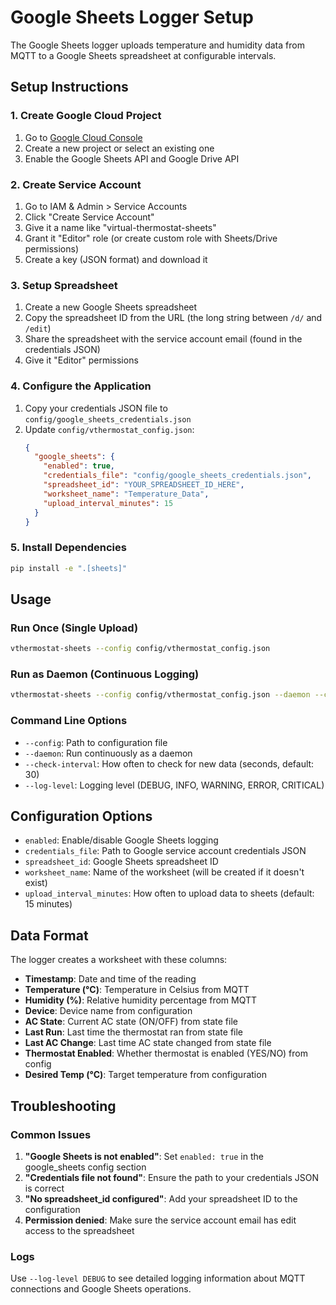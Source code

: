 # Google Sheets Logger Setup

The Google Sheets logger uploads temperature and humidity data from MQTT to a Google Sheets spreadsheet at configurable intervals.

## Setup Instructions

### 1. Create Google Cloud Project

1. Go to [Google Cloud Console](https://console.cloud.google.com/)
2. Create a new project or select an existing one
3. Enable the Google Sheets API and Google Drive API

### 2. Create Service Account

1. Go to IAM & Admin > Service Accounts
2. Click "Create Service Account"
3. Give it a name like "virtual-thermostat-sheets"
4. Grant it "Editor" role (or create custom role with Sheets/Drive permissions)
5. Create a key (JSON format) and download it

### 3. Setup Spreadsheet

1. Create a new Google Sheets spreadsheet
2. Copy the spreadsheet ID from the URL (the long string between `/d/` and `/edit`)
3. Share the spreadsheet with the service account email (found in the credentials JSON)
4. Give it "Editor" permissions

### 4. Configure the Application

1. Copy your credentials JSON file to `config/google_sheets_credentials.json`
2. Update `config/vthermostat_config.json`:
   ```json
   {
     "google_sheets": {
       "enabled": true,
       "credentials_file": "config/google_sheets_credentials.json",
       "spreadsheet_id": "YOUR_SPREADSHEET_ID_HERE",
       "worksheet_name": "Temperature_Data",
       "upload_interval_minutes": 15
     }
   }
   ```

### 5. Install Dependencies

```bash
pip install -e ".[sheets]"
```

## Usage

### Run Once (Single Upload)
```bash
vthermostat-sheets --config config/vthermostat_config.json
```

### Run as Daemon (Continuous Logging)
```bash
vthermostat-sheets --config config/vthermostat_config.json --daemon --check-interval 30
```

### Command Line Options

- `--config`: Path to configuration file
- `--daemon`: Run continuously as a daemon
- `--check-interval`: How often to check for new data (seconds, default: 30)
- `--log-level`: Logging level (DEBUG, INFO, WARNING, ERROR, CRITICAL)

## Configuration Options

- `enabled`: Enable/disable Google Sheets logging
- `credentials_file`: Path to Google service account credentials JSON
- `spreadsheet_id`: Google Sheets spreadsheet ID
- `worksheet_name`: Name of the worksheet (will be created if it doesn't exist)
- `upload_interval_minutes`: How often to upload data to sheets (default: 15 minutes)

## Data Format

The logger creates a worksheet with these columns:
- **Timestamp**: Date and time of the reading
- **Temperature (°C)**: Temperature in Celsius from MQTT
- **Humidity (%)**: Relative humidity percentage from MQTT
- **Device**: Device name from configuration
- **AC State**: Current AC state (ON/OFF) from state file
- **Last Run**: Last time the thermostat ran from state file
- **Last AC Change**: Last time AC state changed from state file
- **Thermostat Enabled**: Whether thermostat is enabled (YES/NO) from config
- **Desired Temp (°C)**: Target temperature from configuration

## Troubleshooting

### Common Issues

1. **"Google Sheets is not enabled"**: Set `enabled: true` in the google_sheets config section
2. **"Credentials file not found"**: Ensure the path to your credentials JSON is correct
3. **"No spreadsheet_id configured"**: Add your spreadsheet ID to the configuration
4. **Permission denied**: Make sure the service account email has edit access to the spreadsheet

### Logs

Use `--log-level DEBUG` to see detailed logging information about MQTT connections and Google Sheets operations.